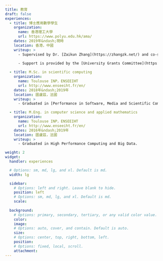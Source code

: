 ```yaml
---
title: 教育
draft: false
experiences:
  - title: 博士應用數學學生
    organization:
      name: 香港理工大學
      url: https://www.polyu.edu.hk/ama/
    dates: 2019年&ndash;現時
    location: 香港，中國
    writeup: >
      - Supervised by Dr. [Zaikun Zhang](https://zhangzk.net/) and co-supervised by Prof. [Xiaojun Chen](https://www.polyu.edu.hk/ama/staff/xjchen/ChenXJ.htm).
    
      - Support is provided by the [University Grants Committee](https://www.ugc.edu.hk/) (RGC) of Hong Kong, under the [Hong Kong Ph.D. Fellowship Scheme](https://cerg1.ugc.edu.hk/hkpfs/) (HKPFS, ref. PF18-24698).

  - title: M.Sc. in scientific computing
    organization:
      name: Toulouse INP，ENSEEIHT
      url: http://www.enseeiht.fr/en/
    dates: 2018年&ndash;2019年
    location: 圖盧茲，法國
    writeup: >
      - Graduated in [Performance in Software, Media and Scientific Computing](http://ubee.enseeiht.fr/dokuwiki/doku.php?id=public:res-ens:psmsc).

  - title: M.Eng. in computer science and applied mathematics
    organization:
      name: Toulouse INP，ENSEEIHT
      url: http://www.enseeiht.fr/en/
    dates: 2016年&ndash;2019年
    location: 圖盧茲，法國
    writeup: >
      - Graduated in High Performance Computing and Big Data.

weight: 2
widget:
  handler: experiences

  # Options: sm, md, lg, and xl. Default is md.
  width: lg

  sidebar:
    # Options: left and right. Leave blank to hide.
    position: left
    # Options: sm, md, lg, and xl. Default is md.
    scale:
  
  background:
    # Options: primary, secondary, tertiary, or any valid color value. Default is primary.
    color:
    image:
    # Options: auto, cover, and contain. Default is auto.
    size:
    # Options: center, top, right, bottom, left.
    position:
    # Options: fixed, local, scroll.
    attachment: 
---
```

